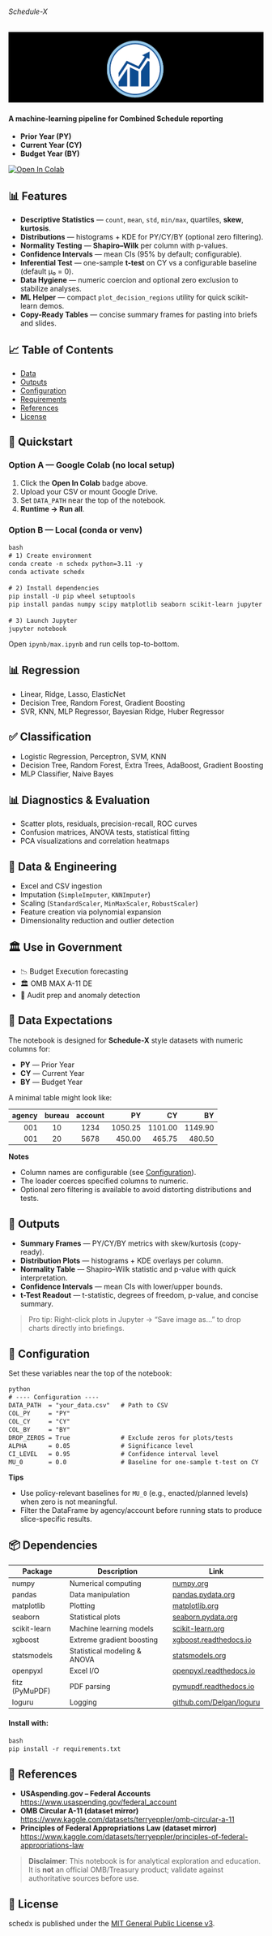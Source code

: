 ###### Schedule-X
![](https://github.com/is-leeroy-jenkins/Sched-X/blob/master/resources/images/git/schedx.png)

#### A machine-learning pipeline for Combined Schedule reporting 
- **Prior Year (PY)** 
- **Current Year (CY)**  
- **Budget Year (BY)**

[![Open In Colab](https://colab.research.google.com/assets/colab-badge.svg)](https://colab.research.google.com/github/is-leeroy-jenkins/schedx/blob/master/max.ipynb)

## 📊 Features

- **Descriptive Statistics** — `count`, `mean`, `std`, `min/max`, quartiles, **skew**, **kurtosis**.
- **Distributions** — histograms + KDE for PY/CY/BY (optional zero filtering).
- **Normality Testing** — **Shapiro–Wilk** per column with p-values.
- **Confidence Intervals** — mean CIs (95% by default; configurable).
- **Inferential Test** — one-sample **t-test** on CY vs a configurable baseline (default μ₀ = 0).
- **Data Hygiene** — numeric coercion and optional zero exclusion to stabilize analyses.
- **ML Helper** — compact `plot_decision_regions` utility for quick scikit-learn demos.
- **Copy-Ready Tables** — concise summary frames for pasting into briefs and slides.



## 📈 Table of Contents

- [Data](#-data-expectations)
- [Outputs](#-outputs)
- [Configuration](#-configuration)
- [Requirements](#-requirements)
- [References](#-references)
- [License](#-license)



## 🎯 Quickstart

### Option A — Google Colab (no local setup)

1. Click the **Open In Colab** badge above.
2. Upload your CSV or mount Google Drive.
3. Set `DATA_PATH` near the top of the notebook.
4. **Runtime → Run all**.

### Option B — Local (conda or venv)

```
bash
# 1) Create environment
conda create -n schedx python=3.11 -y
conda activate schedx

# 2) Install dependencies
pip install -U pip wheel setuptools
pip install pandas numpy scipy matplotlib seaborn scikit-learn jupyter

# 3) Launch Jupyter
jupyter notebook
```

Open `ipynb/max.ipynb` and run cells top-to-bottom.

## 📊 Regression

- Linear, Ridge, Lasso, ElasticNet
- Decision Tree, Random Forest, Gradient Boosting
- SVR, KNN, MLP Regressor, Bayesian Ridge, Huber Regressor

## ✅ Classification

- Logistic Regression, Perceptron, SVM, KNN
- Decision Tree, Random Forest, Extra Trees, AdaBoost, Gradient Boosting
- MLP Classifier, Naive Bayes

## 📊 Diagnostics & Evaluation

- Scatter plots, residuals, precision-recall, ROC curves
- Confusion matrices, ANOVA tests, statistical fitting
- PCA visualizations and correlation heatmaps

## 📁 Data & Engineering

- Excel and CSV ingestion
- Imputation (`SimpleImputer`, `KNNImputer`)
- Scaling (`StandardScaler`, `MinMaxScaler`, `RobustScaler`)
- Feature creation via polynomial expansion
- Dimensionality reduction and outlier detection

## 🏛️ Use in Government

- 📉 Budget Execution forecasting
- 🏛️ OMB MAX A-11 DE 
- 🧮 Audit prep and  anomaly detection

## 🔎 Data Expectations

The notebook is designed for **Schedule-X** style datasets with numeric columns for:

- **PY** — Prior Year
- **CY** — Current Year
- **BY** — Budget Year

A minimal table might look like:

| agency | bureau | account | PY      | CY      | BY      |
|-------:|:------:|:-------:|--------:|--------:|--------:|
| 001    | 10     | 1234    | 1050.25 | 1101.00 | 1149.90 |
| 001    | 20     | 5678    |  450.00 |  465.75 |  480.50 |

**Notes**

- Column names are configurable (see [Configuration](#configuration)).
- The loader coerces specified columns to numeric.
- Optional zero filtering is available to avoid distorting distributions and tests.



## 📏 Outputs

- **Summary Frames** — PY/CY/BY metrics with skew/kurtosis (copy-ready).
- **Distribution Plots** — histograms + KDE overlays per column.
- **Normality Table** — Shapiro–Wilk statistic and p-value with quick interpretation.
- **Confidence Intervals** — mean CIs with lower/upper bounds.
- **t-Test Readout** — t-statistic, degrees of freedom, p-value, and concise summary.

> Pro tip: Right-click plots in Jupyter → “Save image as…” to drop charts directly into briefings.



## 🎯 Configuration

Set these variables near the top of the notebook:

```
python
# ---- Configuration ----
DATA_PATH  = "your_data.csv"   # Path to CSV
COL_PY     = "PY"
COL_CY     = "CY"
COL_BY     = "BY"
DROP_ZEROS = True              # Exclude zeros for plots/tests
ALPHA      = 0.05              # Significance level
CI_LEVEL   = 0.95              # Confidence interval level
MU_0       = 0.0               # Baseline for one-sample t-test on CY
```

**Tips**

- Use policy-relevant baselines for `MU_0` (e.g., enacted/planned levels) when zero is not
  meaningful.
- Filter the DataFrame by agency/account before running stats to produce slice-specific results.

## 📦 Dependencies

| Package       | Description                          | Link                                               |
|---------------|--------------------------------------|----------------------------------------------------|
| numpy         | Numerical computing                   | [numpy.org](https://numpy.org/)                    |
| pandas        | Data manipulation                     | [pandas.pydata.org](https://pandas.pydata.org/)    |
| matplotlib    | Plotting                              | [matplotlib.org](https://matplotlib.org/)          |
| seaborn       | Statistical plots                     | [seaborn.pydata.org](https://seaborn.pydata.org/)  |
| scikit-learn  | Machine learning models               | [scikit-learn.org](https://scikit-learn.org/)      |
| xgboost       | Extreme gradient boosting             | [xgboost.readthedocs.io](https://xgboost.readthedocs.io/) |
| statsmodels   | Statistical modeling & ANOVA          | [statsmodels.org](https://www.statsmodels.org/)    |
| openpyxl      | Excel I/O                             | [openpyxl.readthedocs.io](https://openpyxl.readthedocs.io/) |
| fitz (PyMuPDF)| PDF parsing                           | [pymupdf.readthedocs.io](https://pymupdf.readthedocs.io/) |
| loguru        | Logging                               | [github.com/Delgan/loguru](https://github.com/Delgan/loguru) |




#### Install with:

```
bash
pip install -r requirements.txt
```



## 🧩 References

- **USAspending.gov – Federal Accounts**  
  https://www.usaspending.gov/federal_account
- **OMB Circular A-11 (dataset mirror)**  
  https://www.kaggle.com/datasets/terryeppler/omb-circular-a-11
- **Principles of Federal Appropriations Law (dataset mirror)**  
  https://www.kaggle.com/datasets/terryeppler/principles-of-federal-appropriations-law

> **Disclaimer**: This notebook is for analytical exploration and education.  
> It is **not** an official OMB/Treasury product; validate against authoritative sources before use.

## 📝 License

schedx is published under
the [MIT General Public License v3](https://github.com/is-leeroy-jenkins/Sched-X/blob/master/LICENSE.txt).





